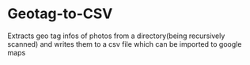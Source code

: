 # Geotag-to-CSV

Extracts geo tag infos  of photos from a directory(being recursively scanned) and writes them to a csv file which can be imported to google maps